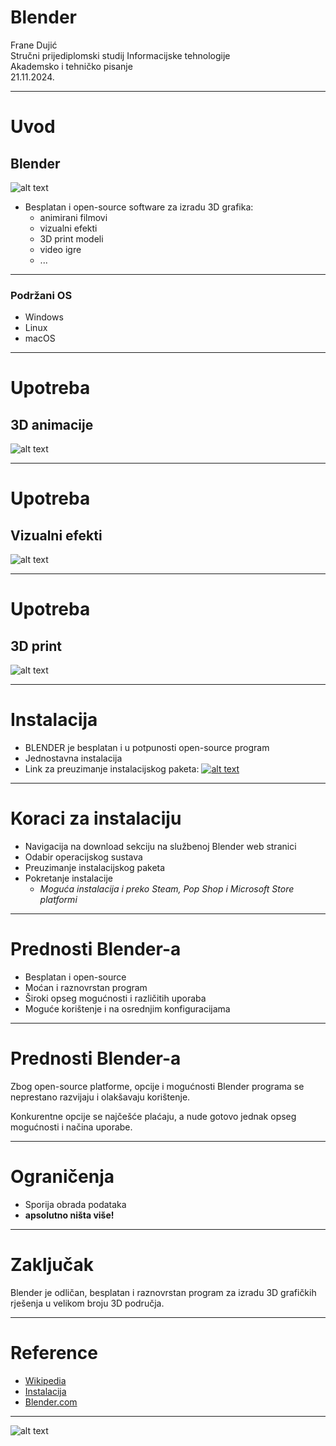

# Blender

Frane Dujić  
Stručni prijediplomski studij Informacijske tehnologije  
Akademsko i tehničko pisanje  
21.11.2024.

---

# Uvod

## Blender 
![alt text](https://w7.pngwing.com/pngs/772/151/png-transparent-blender-logo-tech-companies-thumbnail.png "Blender logo")
- Besplatan i open-source software za izradu 3D grafika:
    - animirani filmovi
    - vizualni efekti
    - 3D print modeli
    - video igre
    - ...

---

### Podržani OS    
- Windows
- Linux
- macOS

---

# Upotreba

## 3D animacije 
![alt text](https://i0.wp.com/fotorealist.com/wp-content/uploads/2023/02/3d-production-pipeline-by-andy-beane.jpg?w=936&ssl=1 "Blender proces animacije")

---

# Upotreba

## Vizualni efekti
![alt text](https://www.fattututorials.com/wp-content/uploads/2024/03/Image-1536x864.jpg "Blender VFX")

---

# Upotreba

## 3D print
![alt text](https://pluralsight.imgix.net/course-images/bring-designs-life-3d-printing-blender-1858-v1.jpg "Blender 3D print")

---

# Instalacija

 - BLENDER je besplatan i u potpunosti open-source program
 - Jednostavna instalacija
 - Link za preuzimanje instalacijskog paketa:
  [![alt text](https://cdn.iconscout.com/icon/free/png-512/free-blender-technology-logo-social-media-logo-download-svg-png-gif-flat-icon-logos-technology-logo-vol-1-pack-blender-logo-icon-2944729.png?f=webp&w=256 "Blender download")][def]

[def]: https://www.blender.org/download/

---

# Koraci za instalaciju

- Navigacija na download sekciju na službenoj Blender web stranici
- Odabir operacijskog sustava
- Preuzimanje instalacijskog paketa
- Pokretanje instalacije
  - *Moguća instalacija i preko Steam, Pop Shop i Microsoft Store platformi*
  
---

# Prednosti Blender-a

- Besplatan i open-source
- Moćan i raznovrstan program
- Široki opseg mogućnosti i različitih uporaba
- Moguće korištenje i na osrednjim konfiguracijama

---

# Prednosti Blender-a

Zbog open-source platforme, opcije i mogućnosti
Blender programa se neprestano razvijaju i 
olakšavaju korištenje.

Konkurentne opcije se najčešće plaćaju, a nude gotovo 
jednak opseg mogućnosti i načina uporabe.

---

# Ograničenja

- Sporija obrada podataka
- **apsolutno ništa više!**
  
---

# Zaključak

Blender je odličan, besplatan i raznovrstan program 
za izradu 3D grafičkih rješenja u velikom broju
3D područja.


---

# Reference

- [Wikipedia](https://en.wikipedia.org/wiki/Blender_(software))
- [Instalacija](https://fotorealist.com/blender/how-to-install-blender-on-windows-macos-and-linux/)
- [Blender.com](https://www.blender.org/download/)
  
---

![alt text](https://d2t1xqejof9utc.cloudfront.net/screenshots/pics/23871697a2adf909373996afaf15d7c7/large.gif "Blender logo")